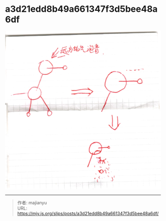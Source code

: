 # a3d21edd8b49a661347f3d5bee48a6df

![a3d21edd8b49a661347f3d5bee48a6df.png](../../images/a3d21edd8b49a661347f3d5bee48a6df.png)

---

> 作者: majianyu  
> URL: https://mjy.js.org/slips/posts/a3d21edd8b49a661347f3d5bee48a6df/  

